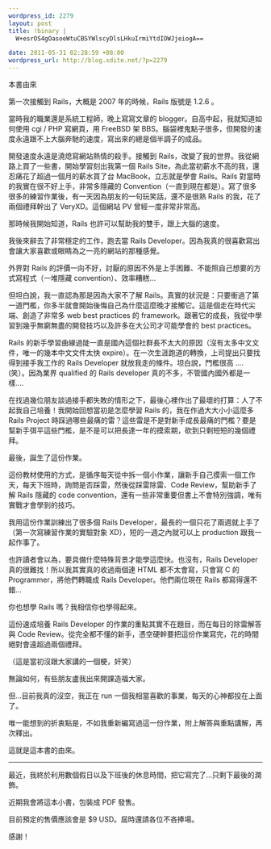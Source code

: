 ```yaml
--- 
wordpress_id: 2279
layout: post
title: !binary |
  W+esrOS4gOasoeWtuCBSYWlscyDlsLHkuIrmiYtdIOWJjeiogA==

date: 2011-05-31 02:28:59 +08:00
wordpress_url: http://blog.xdite.net/?p=2279
---
```

本書由來

第一次接觸到 Rails，大概是 2007 年的時候，Rails 版號是 1.2.6 。

當時我的職業還是系統工程師，晚上寫寫文章的 blogger。自高中起，我就知道如何使用 cgi / PHP 寫網頁，用 FreeBSD 架 BBS。腦袋裡鬼點子很多，但開發的速度永遠跟不上大腦奔馳的速度，寫出來的總是個半調子的成品。

開發速度永遠是澆熄寫網站熱情的殺手。接觸到 Rails，改變了我的世界。我從網路上買了一些書，開始學習刻出我第一個 Rails Site，為此當初薪水不高的我，還忍痛花了超過一個月的薪水買了台 MacBook，立志就是學會 Rails。Rails 對當時的我實在很不好上手，非常多隱藏的 Convention（一直到現在都是）。寫了很多很多的練習作業後，有一天因為朋友的一句玩笑話，還不是很熟 Rails 的我，花了兩個禮拜幹出了 VeryXD。這個網站 PV 曾經一度非常非常高。

那時候我開始知道，Rails 也許可以幫助我的雙手，跟上大腦的速度。

我後來辭去了非常穩定的工作，跑去當 Rails Developer。因為我真的很喜歡寫出會讓大家喜歡或眼睛為之一亮的網站的那種感覺。

外界對 Rails 的評價一向不好，討厭的原因不外是上手困難、不能照自己想要的方式寫程式（一堆隱藏 convention）、效率糟糕...

但坦白說，我一直認為那是因為大家不了解 Rails。真實的狀況是：只要衝過了第一道門檻，你多半就會開始後悔自己為什麼這麼晚才接觸它。這是個走在時代尖端、創造了非常多 web best practices 的 framework。跟著它的成長，我從中學習到幾乎無窮無盡的開發技巧以及許多在大公司才可能學會的 best practices。

Rails 的新手學習曲線過陡一直是國內這個社群長不太大的原因（沒有太多中文文件，唯一的幾本中文文件太快 expire）。在一次生涯跑道的轉換，上司提出只要找得到接手我工作的 Rails Developer 就放我走的條件。坦白說，門檻很高 ....(笑）。因為業界 qualified 的 Rails developer 真的不多，不管國內國外都是一樣....

在找過幾位朋友談過接手都失敗的情形之下，最後心裡作出了最壞的打算：人了不起我自己培養！我開始回想當初是怎麼學習 Rails 的，我在作過大大小小這麼多 Rails Project 時踩過哪些最痛的雷？這些雷是不是對新手成長最痛的門檻？要是幫新手弭平這些門檻，是不是可以把長達一年的摸索期，砍到只剩短短的幾個禮拜。

最後，誕生了這份作業。

這份教材使用的方式，是循序每天從中拆一個小作業，讓新手自己摸索一個工作天，每天下班時，詢問是否踩雷，然後從踩雷除雷、Code Review，幫助新手了解 Rails 隱藏的 code convention，還有一些非常重要但書上不會特別強調，唯有實戰才會學到的技巧。

我用這份作業訓練出了很多個 Rails Developer，最長的一個只花了兩週就上手了（第一次寫練習作業的實驗對象 XD），短的一週之內就可以上 production 跟我一起作事了。

也許讀者會以為，要具備什麼特殊背景才能學這麼快。也沒有，Rails Developer 真的很難找！所以我其實真的收過兩個連 HTML 都不太會寫，只會寫 C 的 Programmer，將他們轉職成 Rails Developer。他們兩位現在 Rails 都寫得還不錯...

你也想學 Rails 嗎？我相信你也學得起來。

這份速成培養 Rails Developer 的作業的重點其實不在題目，而在每日的除雷解答與 Code Review。從完全都不懂的新手，憑空硬幹要把這份作業寫完，花的時間絕對會遠超過兩個禮拜。

（這是當初沒跟大家講的一個梗，奸笑）

無論如何，有些朋友盧我出來開課造福大家。

但...目前我真的沒空，我正在 run 一個我相當喜歡的事業，每天的心神都投在上面了。

唯一能想到的折衷點是，不如我重新編寫過這一份作業，附上解答與重點講解，再次釋出。

這就是這本書的由來。

<hr>

最近，我終於利用數個假日以及下班後的休息時間，把它寫完了...只剩下最後的潤飾。

近期我會將這本小書，包裝成 PDF 發售。

目前預定的售價應該會是 $9 USD。屆時還請各位不吝捧場。

感謝！
